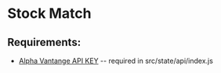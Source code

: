 # Stock Match

## Requirements:

- [Alpha Vantange API KEY](https://www.alphavantage.co/support/#api-key) -- required in src/state/api/index.js
